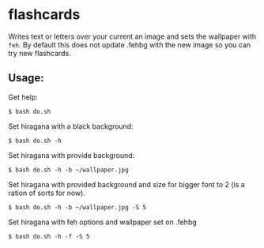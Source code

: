 flashcards
==========

Writes text or letters over your current an image and sets the wallpaper with `feh`. By default this does not update .fehbg with the new image so you can try new flashcards.

## Usage:
Get help:
```
$ bash do.sh
```
Set hiragana with a black background:
```
$ bash do.sh -h
```

Set hiragana with provide background:
```
$ bash do.sh -h -b ~/wallpaper.jpg
```

Set hiragana with provided background and size for bigger font to 2 (is a ration of sorts for now).
```
$ bash do.sh -h -b ~/wallpaper.jpg -S 5
```

Set hiragana with feh options and wallpaper set on .fehbg
```
$ bash do.sh -h -f -S 5
```
